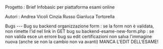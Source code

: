 Progetto :
Brief Infobasic per piattaforma esami online

Autori :
Andrea Vicoli
Cinzia Russo
Gianluca Tortorella

Bugs ---
Bug su backend organizzazione form : se la form non è validata, non rimette l'id nel link in GET
bug su backend-esame-new-form.php : se non valida esce un errore
bug su edit certificazioni non salva l'immagine nuova (anche se non la cambio non va avanti)
MANCA L'EDIT DELL'ESAME!